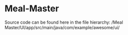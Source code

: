 # Meal-Master
Source code can be found here in the file hierarchy: /Meal Master/UI/app/src/main/java/com/example/awesome/ui/

